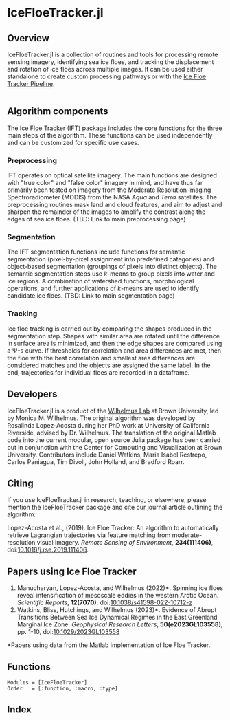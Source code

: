 # IceFloeTracker.jl

## Overview
IceFloeTracker.jl is a collection of routines and tools for processing remote sensing imagery, identifying sea ice floes, and tracking the displacement and rotation of ice floes across multiple images. It can be used either standalone to create custom processing pathways or with the [Ice Floe Tracker Pipeline](https://github.com/WilhelmusLab/ice-floe-tracker-pipeline).

```@contents
```

## Algorithm components
The Ice Floe Tracker (IFT) package includes the core functions for the three main steps of the algorithm. These functions can be used independently and can be customized for specific use cases. 

### Preprocessing
IFT operates on optical satellite imagery. The main functions are designed with "true color" and "false color" imagery in mind, and have thus far primarily been tested on imagery from the Moderate Resolution Imaging Spectroradiometer (MODIS) from the NASA _Aqua_ and _Terra_ satellites. The preprocessing routines mask land and cloud features, and aim to adjust and sharpen the remainder of the images to amplify the contrast along the edges of sea ice floes. (TBD: Link to main preprocessing page)

### Segmentation
The IFT segmentation functions include functions for semantic segmentation (pixel-by-pixel assignment into predefined categories) and object-based segmentation (groupings of pixels into distinct objects). The semantic segmentation steps use $k$-means to group pixels into water and ice regions. A combination of watershed functions, morphological operations, and further applications of $k$-means are used to identify candidate ice floes. (TBD: Link to main segmentation page)

### Tracking
Ice floe tracking is carried out by comparing the shapes produced in the segmentation step. Shapes with similar area are rotated until the difference in surface area is minimized, and then the edge shapes are compared using a Ѱ-s curve. If thresholds for correlation and area differences are met, then the floe with the best correlation and smallest area differences are considered matches and the objects are assigned the same label. In the end, trajectories for individual floes are recorded in a dataframe.



## Developers
IceFloeTracker.jl is a product of the [Wilhelmus Lab](https://www.wilhelmuslab.me) at Brown University, led by Monica M. Wilhelmus. The original algorithm was developed by Rosalinda Lopez-Acosta during her PhD work at University of California Riverside, advised by Dr. Wilhelmus. The translation of the original Matlab code into the current modular, open source Julia package has been carried out in conjunction with the Center for Computing and Visualization at Brown University. Contributors include Daniel Watkins, Maria Isabel Restrepo, Carlos Paniagua, Tim Divoll, John Holland, and Bradford Roarr.

## Citing

If you use IceFloeTracker.jl in research, teaching, or elsewhere, please mention the IceFloeTracker package and cite our journal article outlining the algorithm:

Lopez-Acosta et al., (2019). Ice Floe Tracker: An algorithm to automatically retrieve Lagrangian trajectories via feature matching from moderate-resolution visual imagery. _Remote Sensing of Environment_, **234(111406)**, doi:[10.1016/j.rse.2019.111406](https://doi.org/10.1016/j.rse.2019.111406).

## Papers using Ice Floe Tracker
1. Manucharyan, Lopez-Acosta, and Wilhelmus (2022)\*. Spinning ice floes reveal intensification of mesoscale eddies in the western Arctic Ocean. _Scientific Reports_, **12(7070)**, doi:[10.1038/s41598-022-10712-z](https://doi.org/10.1038/s41598-022-10712-z)
2. Watkins, Bliss, Hutchings, and Wilhelmus (2023)\*. Evidence of Abrupt Transitions Between Sea Ice Dynamical Regimes in the East Greenland Marginal Ice Zone. _Geophysical Research Letters_, **50(e2023GL103558)**, pp. 1-10, doi:[10.1029/2023GL103558](https://agupubs.onlinelibrary.wiley.com/doi/10.1029/2023GL103558)

\*Papers using data from the Matlab implementation of Ice Floe Tracker.

## Functions
```@autodocs
Modules = [IceFloeTracker]
Order   = [:function, :macro, :type]
```

## Index
```@index
```

